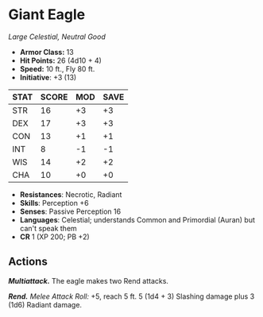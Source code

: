 # Giant Eagle

*Large Celestial, Neutral Good*

- **Armor Class:** 13
- **Hit Points:** 26 (4d10 + 4)
- **Speed:** 10 ft., Fly 80 ft.
- **Initiative**: +3 (13)

|STAT|SCORE|MOD|SAVE|
| --- | --- | --- | ---- |
| STR | 16 | +3 | +3 |
| DEX | 17 | +3 | +3 |
| CON | 13 | +1 | +1 |
| INT | 8 | -1 | -1 |
| WIS | 14 | +2 | +2 |
| CHA | 10 | +0 | +0 |

- **Resistances**: Necrotic, Radiant
- **Skills**: Perception +6
- **Senses**: Passive Perception 16
- **Languages**: Celestial; understands Common and Primordial (Auran) but can't speak them
- **CR** 1 (XP 200; PB +2)

## Actions

***Multiattack.*** The eagle makes two Rend attacks.

***Rend.*** *Melee Attack Roll:* +5, reach 5 ft. 5 (1d4 + 3) Slashing damage plus 3 (1d6) Radiant damage.

